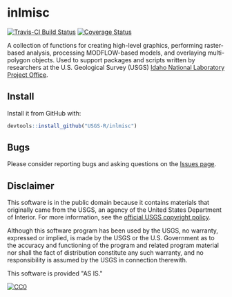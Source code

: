 # inlmisc

[![Travis-CI Build Status](https://travis-ci.org/USGS-R/inlmisc.svg?branch=master)](https://travis-ci.org/USGS-R/inlmisc)
[![Coverage Status](https://coveralls.io/repos/github/USGS-R/inlmisc/badge.svg?branch=master)](https://coveralls.io/github/USGS-R/inlmisc?branch=master)

A collection of functions for creating high-level graphics, performing raster-based analysis,
processing MODFLOW-based models, and overlaying multi-polygon objects.
Used to support packages and scripts written by researchers at the U.S. Geological Survey (USGS)
[Idaho National Laboratory Project Office](http://id.water.usgs.gov/INL/ "INL Project Office").

## Install

Install it from GitHub with:

```r
devtools::install_github("USGS-R/inlmisc")
```

## Bugs

Please consider reporting bugs and asking questions on the [Issues page](https://github.com/USGS-R/inlmisc/issues).

## Disclaimer

This software is in the public domain because it contains materials that originally came from the USGS,
an agency of the United States Department of Interior.
For more information, see the
[official USGS copyright policy](http://www.usgs.gov/visual-id/credit_usgs.html#copyright/ "official USGS copyright policy").

Although this software program has been used by the USGS, no warranty, expressed or implied,
is made by the USGS or the U.S. Government as to the accuracy and functioning of the program and related program material nor shall the fact of distribution constitute any such warranty,
and no responsibility is assumed by the USGS in connection therewith.

This software is provided "AS IS."

[![CC0](http://i.creativecommons.org/p/zero/1.0/88x31.png)](http://creativecommons.org/publicdomain/zero/1.0/)
